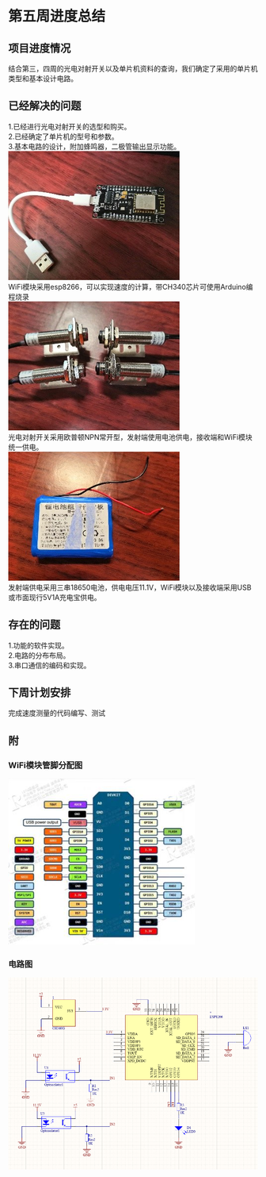 # 第五周进度总结
## 项目进度情况
结合第三，四周的光电对射开关以及单片机资料的查询，我们确定了采用的单片机类型和基本设计电路。  
## 已经解决的问题
1.已经进行光电对射开关的选型和购买。  
2.已经确定了单片机的型号和参数。  
3.基本电路的设计，附加蜂鸣器，二极管输出显示功能。  
![](https://github.com/Palsival/TransducerCourseDesign/blob/Image/Esp8266.jpg)  
WiFi模块采用esp8266，可以实现速度的计算，带CH340芯片可使用Arduino编程烧录  
![](https://github.com/Palsival/TransducerCourseDesign/blob/Image/Ompton.jpg)  
光电对射开关采用欧普顿NPN常开型，发射端使用电池供电，接收端和WiFi模块统一供电。  
![](https://github.com/Palsival/TransducerCourseDesign/blob/Image/18650.jpg)  
发射端供电采用三串18650电池，供电电压11.1V，WiFi模块以及接收端采用USB或市面现行5V1A充电宝供电。  
## 存在的问题
1.功能的软件实现。  
2.电路的分布布局。  
3.串口通信的编码和实现。  
## 下周计划安排
完成速度测量的代码编写、测试  
## 附
### WiFi模块管脚分配图
![](https://github.com/Palsival/TransducerCourseDesign/blob/Image/WiFiModule.jpg)
### 电路图
![](https://github.com/Palsival/TransducerCourseDesign/blob/Image/Sheet1.png)  
